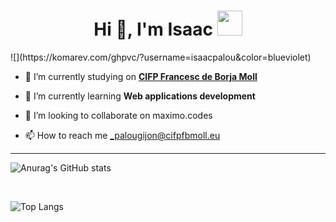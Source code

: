<h1 align="center">Hi 👋, I'm Isaac <img height="40" src="https://emoji.gg/assets/emoji/7333-parrotdance.gif"></h1>
![](https://komarev.com/ghpvc/?username=isaacpalou&color=blueviolet)

- 🔭 I’m currently studying on <a href="https://www.cifpfbmoll.eu/"><b>CIFP Francesc de Borja Moll</b></a>

- 🌱 I’m currently learning **Web applications development**

- 👯 I’m looking to collaborate on maximo.codes

- 📫 How to reach me _palougijon@cifpfbmoll.eu
---
![Anurag's GitHub stats](https://github-readme-stats.vercel.app/api?username=isaacpalou&show_icons=true&theme=radical)

<br>

![Top Langs](https://github-readme-stats.vercel.app/api/top-langs/?username=isaacpalou&layout=compact)
